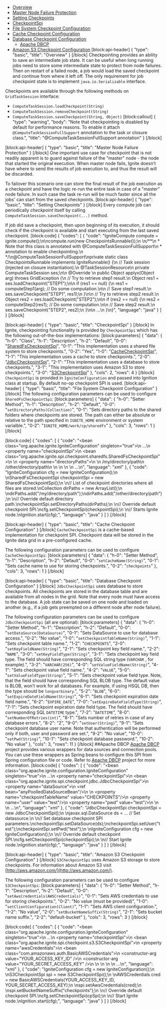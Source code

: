 * [Overview](#overview)
* [Master Node Failure Protection](#master-node-failure-protection)
* [Setting Checkpoints](#setting-checkpoints)
* [CheckpointSpi](#checkpointspi)
* [File System Checkpoint Configuration](#file-system-checkpoint-configuration)
* [Cache Checkpoint Configuration](#cache-checkpoint-configuration)
* [Database Checkpoint Configuration](#database-checkpoint-configuration)
  * [Apache DBCP](#section-apache-dbcp)
* [Amazon S3 Checkpoint Configuration](#amazon-s3-checkpoint-configuration)
[block:api-header]
{
  "type": "basic",
  "title": "Overview"
}
[/block]
Checkpointing provides an ability to save an intermediate job state. It can be useful when long running jobs need to store some intermediate state to protect from node failures. Then on restart of a failed node, a job would load the saved checkpoint and continue from where it left off. The only requirement for job checkpoint state is to implement `java.io.Serializable` interface.

Checkpoints are available through the following methods on `GridTaskSession` interface:
* `ComputeTaskSession.loadCheckpoint(String)`
* `ComputeTaskSession.removeCheckpoint(String)`
* `ComputeTaskSession.saveCheckpoint(String, Object)`
[block:callout]
{
  "type": "warning",
  "body": "Note that checkpointing is disabled by default for performance reasons. To enable it attach `@ComputeTaskSessionFullSupport` annotation to the task or closure class.",
  "title": "@ComputeTaskSessionFullSupport annotation"
}
[/block]

[block:api-header]
{
  "type": "basic",
  "title": "Master Node Failure Protection"
}
[/block]
One important use case for checkpoint that is not readily apparent is to guard against failure of the "master" node - the node that started the original execution. When master node fails, Ignite doesn’t have where to send the results of job execution to, and thus the result will be discarded.

To failover this scenario one can store the final result of the job execution as a checkpoint and have the logic re-run the entire task in case of a "master" node failure. In such case the task re-run will be much faster since all the jobs' can start from the saved checkpoints.
[block:api-header]
{
  "type": "basic",
  "title": "Setting Checkpoints"
}
[/block]
Every compute job can periodically *checkpoint* itself by calling `ComputeTaskSession.saveCheckpoint(...)` method.

If job did save a checkpoint, then upon beginning of its execution, it should check if the checkpoint is available and start executing from the last saved checkpoint.
[block:code]
{
  "codes": [
    {
      "code": "IgniteCompute compute = ignite.compute();\n\ncompute.run(new CheckpointsRunnable());\n  \n/**\n * Note that this class is annotated with @ComputeTaskSessionFullSupport\n * annotation to enable checkpointing.\n */\n@ComputeTaskSessionFullSupport\nprivate static class CheckpointsRunnable implements IgniteRunnable() {\n  // Task session (injected on closure instantiation).\n  @TaskSessionResource\n  private ComputeTaskSession ses;\n\n  @Override \n  public Object applyx(Object arg) throws GridException {\n    // Try to retrieve step1 result.\n    Object res1 = ses.loadCheckpoint(\"STEP1\");\n\n    if (res1 == null) {\n      res1 = computeStep1(arg); // Do some computation.\n\n      // Save step1 result.\n      ses.saveCheckpoint(\"STEP1\", res1);\n    }\n\n    // Try to retrieve step2 result.\n    Object res2 = ses.loadCheckpoint(\"STEP2\");\n\n    if (res2 == null) {\n      res2 = computeStep2(res1); // Do some computation.\n\n      // Save step2 result.\n      ses.saveCheckpoint(\"STEP2\", res2);\n    }\n\n    ...\n  }\n}",
      "language": "java"
    }
  ]
}
[/block]

[block:api-header]
{
  "type": "basic",
  "title": "CheckpointSpi"
}
[/block]
In Ignite, checkpointing functionality is provided by `CheckpointSpi` which has the following out-of-the-box implementations:
[block:parameters]
{
  "data": {
    "h-0": "Class",
    "h-1": "Description",
    "h-2": "Default",
    "0-0": "[SharedFsCheckpointSpi](#file-system-checkpoint-configuration)",
    "0-1": "This implementation uses a shared file system to store checkpoints.",
    "0-2": "Yes",
    "1-0": "[CacheCheckpointSpi](#cache-checkpoint-configuration)",
    "1-1": "This implementation uses a cache to store checkpoints.",
    "2-0": "[JdbcCheckpointSpi](#database-checkpoint-configuration)",
    "2-1": "This implementation uses a database to store checkpoints.",
    "3-1": "This implementation uses Amazon S3 to store checkpoints.",
    "3-0": "[S3CheckpointSpi](#amazon-s3-checkpoint-configuration)"
  },
  "cols": 2,
  "rows": 4
}
[/block]
`CheckpointSpi` is provided in `IgniteConfiguration` and passed into Ignition class at startup. By default no-op checkpoint SPI is used.
[block:api-header]
{
  "type": "basic",
  "title": "File System Checkpoint Configuration"
}
[/block]
The following configuration parameters can be used to configure `SharedFsCheckpointSpi`:
[block:parameters]
{
  "data": {
    "h-0": "Setter Method",
    "h-1": "Description",
    "h-2": "Default",
    "0-0": "`setDirectoryPaths(Collection)`",
    "0-1": "Sets directory paths to the shared folders where checkpoints are stored. The path can either be absolute or relative to the path specified in `IGNITE_HOME` environment or system varialble.",
    "0-2": "`IGNITE_HOME/work/cp/sharedfs`"
  },
  "cols": 3,
  "rows": 1
}
[/block]

[block:code]
{
  "codes": [
    {
      "code": "<bean class=\"org.apache.ignite.IgniteConfiguration\" singleton=\"true\">\n  ...\n  <property name=\"checkpointSpi\">\n    <bean class=\"org.apache.ignite.spi.checkpoint.sharedfs.SharedFsCheckpointSpi\">\n    <!-- Change to shared directory path in your environment. -->\n      <property name=\"directoryPaths\">\n        <list>\n          <value>/my/directory/path</value>\n          <value>/other/directory/path</value>\n        </list>\n      </property>\n    </bean>\n  </property>\n  ...\n</bean>",
      "language": "xml"
    },
    {
      "code": "IgniteConfiguration cfg = new IgniteConfiguration();\n \nSharedFsCheckpointSpi checkpointSpi = new SharedFsCheckpointSpi();\n \n// List of checkpoint directories where all files are stored.\nCollection<String> dirPaths = new ArrayList<String>();\n \ndirPaths.add(\"/my/directory/path\");\ndirPaths.add(\"/other/directory/path\");\n \n// Override default directory path.\ncheckpointSpi.setDirectoryPaths(dirPaths);\n \n// Override default checkpoint SPI.\ncfg.setCheckpointSpi(checkpointSpi);\n \n// Starts Ignite node.\nIgnition.start(cfg);",
      "language": "java"
    }
  ]
}
[/block]

[block:api-header]
{
  "type": "basic",
  "title": "Cache Checkpoint Configuration"
}
[/block]
`CacheCheckpointSpi` is a cache-based implementation for checkpoint SPI. Checkpoint data will be stored in the Ignite data grid in a pre-configured cache. 

The following configuration parameters can be used to configure `CacheCheckpointSpi`:
[block:parameters]
{
  "data": {
    "h-0": "Setter Method",
    "h-1": "Description",
    "h-2": "Default",
    "0-0": "`setCacheName(String)`",
    "0-1": "Sets cache name to use for storing checkpoints.",
    "0-2": "`checkpoints`"
  },
  "cols": 3,
  "rows": 1
}
[/block]

[block:api-header]
{
  "type": "basic",
  "title": "Database Checkpoint Configuration"
}
[/block]
`JdbcCheckpointSpi` uses database to store checkpoints. All checkpoints are stored in the database table and are available from all nodes in the grid. Note that every node must have access to the database. A job state can be saved on one node and loaded on another (e.g., if a job gets preempted on a different node after node failure).

The following configuration parameters can be used to configure `JdbcCheckpointSpi` (all are optional):
[block:parameters]
{
  "data": {
    "h-0": "Setter Method",
    "h-1": "Description",
    "h-2": "Default",
    "0-0": "`setDataSource(DataSource)`",
    "0-1": "Sets DataSource to use for database access.",
    "0-2": "No value",
    "1-0": "`setCheckpointTableName(String)`",
    "1-1": "Sets checkpoint table name.",
    "1-2": "`CHECKPOINTS`",
    "2-0": "`setKeyFieldName(String)`",
    "2-1": "Sets checkpoint key field name.",
    "2-2": "`NAME`",
    "3-0": "`setKeyFieldType(String)`",
    "3-1": "Sets checkpoint key field type. The field should have corresponding SQL string type (`VARCHAR` , for example).",
    "3-2": "`VARCHAR(256)`",
    "4-0": "`setValueFieldName(String)`",
    "4-1": "Sets checkpoint value field name.",
    "4-2": "`VALUE`",
    "5-0": "`setValueFieldType(String)`",
    "5-1": "Sets checkpoint value field type. Note, that the field should have corresponding SQL BLOB type. The default value is BLOB, won’t work for all databases. For example, if using HSQL DB, then the type should be `longvarbinary`.",
    "5-2": "`BLOB`",
    "6-0": "`setExpireDateFieldName(String)`",
    "6-1": "Sets checkpoint expiration date field name.",
    "6-2": "`EXPIRE_DATE`",
    "7-0": "`setExpireDateFieldType(String)`",
    "7-1": "Sets checkpoint expiration date field type. The field should have corresponding SQL `DATETIME` type.",
    "7-2": "`DATETIME`",
    "8-0": "`setNumberOfRetries(int)`",
    "8-1": "Sets number of retries in case of any database errors.",
    "8-2": "2",
    "9-0": "`setUser(String)`",
    "9-1": "Sets checkpoint database user name. Note that authentication will be performed only if both, user and password are set.",
    "9-2": "No value",
    "10-0": "`setPwd(String)`",
    "10-1": "Sets checkpoint database password.",
    "10-2": "No value"
  },
  "cols": 3,
  "rows": 11
}
[/block]
##Apache DBCP
[Apache DBCP](http://commons.apache.org/proper/commons-dbcp/) project provides various wrappers for data sources and connection pools. You can use these wrappers as Spring beans to configure this SPI from Spring configuration file or code. Refer to [Apache DBCP](http://commons.apache.org/proper/commons-dbcp/) project for more information.
[block:code]
{
  "codes": [
    {
      "code": "<bean class=\"org.apache.ignite.configuration.IgniteConfiguration\" singleton=\"true\">\n  ...\n  <property name=\"checkpointSpi\">\n    <bean class=\"org.apache.ignite.spi.checkpoint.jdbc.JdbcCheckpointSpi\">\n      <property name=\"dataSource\">\n        <ref bean=\"anyPoolledDataSourceBean\"/>\n      </property>\n      <property name=\"checkpointTableName\" value=\"CHECKPOINTS\"/>\n      <property name=\"user\" value=\"test\"/>\n      <property name=\"pwd\" value=\"test\"/>\n    </bean>\n  </property>\n  ...\n</bean>",
      "language": "xml"
    },
    {
      "code": "JdbcCheckpointSpi checkpointSpi = new JdbcCheckpointSpi();\n \njavax.sql.DataSource ds = ... // Set datasource.\n \n// Set database checkpoint SPI parameters.\ncheckpointSpi.setDataSource(ds);\ncheckpointSpi.setUser(\"test\");\ncheckpointSpi.setPwd(\"test\");\n \nIgniteConfiguration cfg = new IgniteConfiguration();\n \n// Override default checkpoint SPI.\ncfg.setCheckpointSpi(checkpointSpi);\n \n// Start Ignite node.\nIgnition.start(cfg);",
      "language": "java"
    }
  ]
}
[/block]

[block:api-header]
{
  "type": "basic",
  "title": "Amazon S3 Checkpoint Configuration"
}
[/block]
`S3CheckpointSpi` uses Amazon S3 storage to store checkpoints. For information about Amazon S3 visit [http://aws.amazon.com/](http://aws.amazon.com/).

The following configuration parameters can be used to configure `S3CheckpointSpi`:
[block:parameters]
{
  "data": {
    "h-0": "Setter Method",
    "h-1": "Description",
    "h-2": "Default",
    "0-0": "`setAwsCredentials(AWSCredentials)`",
    "0-1": "Sets AWS credentials to use for storing checkpoints.",
    "0-2": "No value (must be provided)",
    "1-0": "`setClientConfiguration(Client)`",
    "1-1": "Sets AWS client configuration.",
    "1-2": "No value",
    "2-0": "`setBucketNameSuffix(String)`",
    "2-1": "Sets bucket name suffix.",
    "2-2": "default-bucket"
  },
  "cols": 3,
  "rows": 3
}
[/block]

[block:code]
{
  "codes": [
    {
      "code": "<bean class=\"org.apache.ignite.configuration.IgniteConfiguration\" singleton=\"true\">\n  ...\n  <property name=\"checkpointSpi\">\n    <bean class=\"org.apache.ignite.spi.checkpoint.s3.S3CheckpointSpi\">\n      <property name=\"awsCredentials\">\n        <bean class=\"com.amazonaws.auth.BasicAWSCredentials\">\n          <constructor-arg value=\"YOUR_ACCESS_KEY_ID\" />\n          <constructor-arg value=\"YOUR_SECRET_ACCESS_KEY\" />\n        </bean>\n      </property>\n    </bean>\n  </property>\n  ...\n</bean>",
      "language": "xml"
    },
    {
      "code": "IgniteConfiguration cfg = new IgniteConfiguration();\n \nS3CheckpointSpi spi = new S3CheckpointSpi();\n \nAWSCredentials cred = new BasicAWSCredentials(YOUR_ACCESS_KEY_ID, YOUR_SECRET_ACCESS_KEY);\n \nspi.setAwsCredentials(cred);\n \nspi.setBucketNameSuffix(\"checkpoints\");\n \n// Override default checkpoint SPI.\ncfg.setCheckpointSpi(cpSpi);\n \n// Start Ignite node.\nIgnition.start(cfg);",
      "language": "java"
    }
  ]
}
[/block]